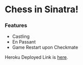 Chess in Sinatra!
===========================

### Features

* Castling
* En Passant
* Game Restart upon Checkmate

Heroku Deployed Link is [here](https://chess-strychemi.herokuapp.com/).
